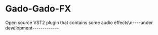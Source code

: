 # Gado-Gado-FX
Open source VST2 plugin that contains some audio effects\n----under development-------------
